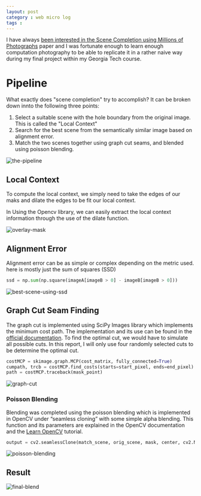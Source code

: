```yaml
---
layout: post
category : web micro log
tags :
---
```


I have always [been interested in the Scene Completion using Millions of Photographs](http://graphics.cs.cmu.edu/projects/scene-completion/) paper and I was fortunate enough to learn enough computation photography to be able to replicate it in a rather naive way during my final project within my Georgia Tech course.

Pipeline
========

What exactly does "scene completion" try to accomplish? It can be broken down innto the following three points:

1.  Select a suitable scene with the hole boundary from the original image. This is called the "Local Context"  
2.  Search for the best scene from the semantically similar image based on alignment error.  
3.  Match the two scenes together using graph cut seams, and blended using poisson blending.  

![the-pipeline](/img/scene-completion/pipeline_scene-completion.png)


Local Context
-------------

To compute the local context, we simply need to take the edges of our maks and dilate the edges to be fit our local context. 

In Using the Opencv library, we can easily extract the local context information through the use of the dilate function.

![overlay-mask](/img/scene-completion/overlay-mask.png)

Alignment Error
---------------

Alignment error can be as simple or complex depending on the metric used. here is mostly just the sum of squares (SSD)

```py
ssd = np.sum(np.square(imageA[imageB > 0] - imageB[imageB > 0]))
```

![best-scene-using-ssd](/img/scene-completion/best-scene-using-ssd.png)

Graph Cut Seam Finding
----------------------

The graph cut is implemented using SciPy Images library which implements the minimum cost path. The implementation and its use can be found in the [official documentation](http://scikit-image.org/docs/dev/api/skimage.graph.html#mcp). To find the optimal cut, we would have to simulate all possible cuts. In this report, I will only use four randomly selected cuts to be determine the optimal cut. 

```py
costMCP = skimage.graph.MCP(cost_matrix, fully_connected=True)
cumpath, trcb = costMCP.find_costs(starts=start_pixel, ends=end_pixel)
path = costMCP.traceback(mask_point)
```

![graph-cut](/img/scene-completion/graph-cut.png)

### Poisson Blending

Blending was completed using the poisson blending which is implemented in OpenCV under “seamless cloning” with some simple alpha blending. This function and its parameters are explained in the OpenCV documentation and the [Learn OpenCV](http://www.learnopencv.com/seamless-cloning-using-opencv-python-cpp/) tutorial.

```py
output = cv2.seamlessClone(match_scene, orig_scene, mask, center, cv2.NORMAL_CLONE)
```

![poisson-blending](/img/scene-completion/poisson-blending.png)

Result
------

![final-blend](/img/scene-completion/final-blend.png)













